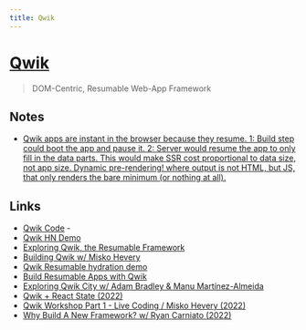 ```yaml
---
title: Qwik
---
```


# [Qwik](https://qwik.builder.io/)

> DOM-Centric, Resumable Web-App Framework

## Notes

- [Qwik apps are instant in the browser because they resume. 1: Build step could boot the app and pause it. 2: Server would resume the app to only fill in the data parts. This would make SSR cost proportional to data size, not app size. Dynamic pre-rendering! where output is not HTML, but JS, that only renders the bare minimum (or nothing at all).](https://twitter.com/mhevery/status/1552693205136654337)

## Links

- [Qwik Code](https://github.com/BuilderIO/qwik) -
- [Qwik HN Demo](https://github.com/ryansolid/qwik-hackernews)
- [Exploring Qwik, the Resumable Framework](https://www.youtube.com/watch?v=gT5NWKZZPQM)
- [Building Qwik w/ Misko Hevery](https://www.youtube.com/watch?v=lY6e7Hw4uVo)
- [Qwik Resumable hydration demo](https://twitter.com/_egoistlily/status/1495002599342620672)
- [Build Resumable Apps with Qwik](https://www.youtube.com/watch?v=_PDpoJUacuc)
- [Exploring Qwik City w/ Adam Bradley & Manu Martínez-Almeida](https://www.youtube.com/watch?v=XoeJisRJjlo)
- [Qwik + React State (2022)](https://www.youtube.com/watch?v=fa6-Mn0Eybg)
- [Qwik Workshop Part 1 - Live Coding / Misko Hevery (2022)](https://www.youtube.com/watch?v=GHbNaDSWUX8)
- [Why Build A New Framework? w/ Ryan Carniato (2022)](https://www.youtube.com/watch?v=NS0thFGqu0E)
